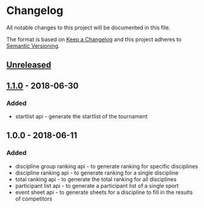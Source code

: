 # Changelog
All notable changes to this project will be documented in this file.

The format is based on [Keep a Changelog](https://keepachangelog.com/en/1.0.0/)
and this project adheres to [Semantic Versioning](https://semver.org/spec/v2.0.0.html).

## [Unreleased]

## [1.1.0] - 2018-06-30

### Added
* startlist api - generate the startlist of the tournament

## 1.0.0 - 2018-06-11

### Added
* discipline group ranking api - to generate ranking for specific disciplines
* discipline ranking api - to generate ranking for a single discipline
* total ranking api - to generate the total ranking for all disciplines
* participant list api - to generate a participant list of a single sport
* event sheet api - to generate sheets for a discipline to fill in the results of competitors

[Unreleased]: https://github.com/BilledTrain380/PRA/compare/1.1.0...HEAD
[1.1.0]: https://github.com/BilledTrain380/PRA/compare/1.0.0...1.1.0